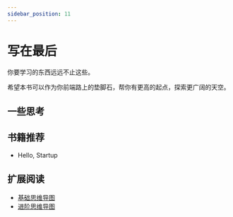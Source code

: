 ```yaml
---
sidebar_position: 11
---
```


# 写在最后

你要学习的东西远远不止这些。

希望本书可以作为你前端路上的垫脚石，帮你有更高的起点，探索更广阔的天空。

## 一些思考

## 书籍推荐

-   Hello, Startup

## 扩展阅读

-   [基础思维导图](https://www.yuque.com/helianthuswhite/ffahxc/tqg9tr?singleDoc#)
-   [进阶思维导图](https://www.yuque.com/helianthuswhite/ffahxc/gar1d9fhcpmctw6f?singleDoc#)
